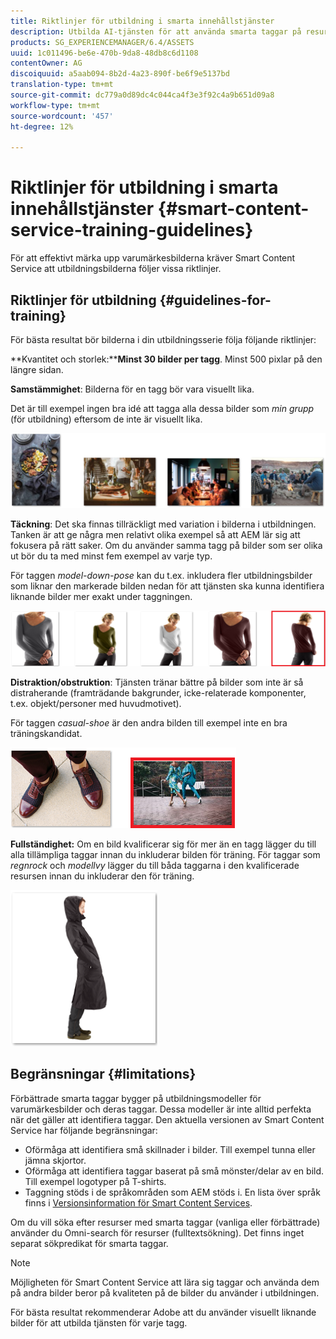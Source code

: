 ```yaml
---
title: Riktlinjer för utbildning i smarta innehållstjänster
description: Utbilda AI-tjänsten för att använda smarta taggar på resurser
products: SG_EXPERIENCEMANAGER/6.4/ASSETS
uuid: 1c011496-be6e-470b-9da8-48db8c6d1108
contentOwner: AG
discoiquuid: a5aab094-8b2d-4a23-890f-be6f9e5137bd
translation-type: tm+mt
source-git-commit: dc779a0d89dc4c044ca4f3e3f92c4a9b651d09a8
workflow-type: tm+mt
source-wordcount: '457'
ht-degree: 12%

---
```



# Riktlinjer för utbildning i smarta innehållstjänster {#smart-content-service-training-guidelines}

För att effektivt märka upp varumärkesbilderna kräver Smart Content Service att utbildningsbilderna följer vissa riktlinjer.

## Riktlinjer för utbildning {#guidelines-for-training}

För bästa resultat bör bilderna i din utbildningsserie följa följande riktlinjer:

**Kvantitet och storlek:****Minst 30 bilder per tagg**. Minst 500 pixlar på den längre sidan.

**Samstämmighet**: Bilderna för en tagg bör vara visuellt lika.

Det är till exempel ingen bra idé att tagga alla dessa bilder som *min grupp* (för utbildning) eftersom de inte är visuellt lika.

![Illustrativa bilder som exempel på riktlinjer för utbildning](assets/do-not-localize/coherence.png)

**Täckning**: Det ska finnas tillräckligt med variation i bilderna i utbildningen. Tanken är att ge några men relativt olika exempel så att AEM lär sig att fokusera på rätt saker. Om du använder samma tagg på bilder som ser olika ut bör du ta med minst fem exempel av varje typ.

För taggen *model-down-pose* kan du t.ex. inkludera fler utbildningsbilder som liknar den markerade bilden nedan för att tjänsten ska kunna identifiera liknande bilder mer exakt under taggningen.

![Illustrativa bilder som exempel på riktlinjer för utbildning](assets/do-not-localize/coverage_1.png)

**Distraktion/obstruktion**: Tjänsten tränar bättre på bilder som inte är så distraherande (framträdande bakgrunder, icke-relaterade komponenter, t.ex. objekt/personer med huvudmotivet).

För taggen *casual-shoe* är den andra bilden till exempel inte en bra träningskandidat.

![Illustrativa bilder som exempel på riktlinjer för utbildning](assets/do-not-localize/distraction.png)

**Fullständighet:** Om en bild kvalificerar sig för mer än en tagg lägger du till alla tillämpliga taggar innan du inkluderar bilden för träning. För taggar som *regnrock* och *modellvy* lägger du till båda taggarna i den kvalificerade resursen innan du inkluderar den för träning.

![Illustrativa bilder som exempel på riktlinjer för utbildning](assets/do-not-localize/completeness.png)

## Begränsningar {#limitations}

Förbättrade smarta taggar bygger på utbildningsmodeller för varumärkesbilder och deras taggar. Dessa modeller är inte alltid perfekta när det gäller att identifiera taggar. Den aktuella versionen av Smart Content Service har följande begränsningar:

* Oförmåga att identifiera små skillnader i bilder. Till exempel tunna eller jämna skjortor.
* Oförmåga att identifiera taggar baserat på små mönster/delar av en bild. Till exempel logotyper på T-shirts.
* Taggning stöds i de språkområden som AEM stöds i. En lista över språk finns i [Versionsinformation för Smart Content Services](/help/release-notes/smart-content-service-release-notes.md).

Om du vill söka efter resurser med smarta taggar (vanliga eller förbättrade) använder du Omni-search för resurser (fulltextsökning). Det finns inget separat sökpredikat för smarta taggar.

>[!NOTE]
>
>Möjligheten för Smart Content Service att lära sig taggar och använda dem på andra bilder beror på kvaliteten på de bilder du använder i utbildningen.
>
>För bästa resultat rekommenderar Adobe att du använder visuellt liknande bilder för att utbilda tjänsten för varje tagg.

